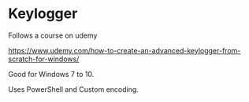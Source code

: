 # Keylogger

Follows a course on udemy

https://www.udemy.com/how-to-create-an-advanced-keylogger-from-scratch-for-windows/

Good for Windows 7 to 10.

Uses PowerShell and Custom encoding.

